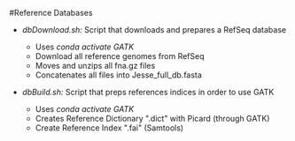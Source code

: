 #Reference Databases

- *dbDownload.sh:* Script that downloads and prepares a RefSeq database
  * Uses _conda activate GATK_
  - Download all reference genomes from RefSeq
  - Moves and unzips all fna.gz files
  - Concatenates all files into Jesse\_full\_db.fasta

- *dbBuild.sh:* Script that preps references indices in order to use GATK
  * Uses _conda activate GATK_
  - Creates Reference Dictionary ".dict" with Picard (through GATK)
  - Create Reference Index ".fai" (Samtools)
